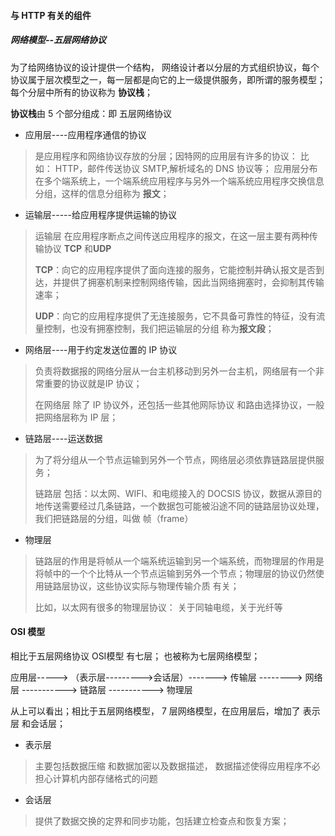 #### 与 HTTP 有关的组件

##### 网络模型--五层网络协议

为了给网络协议的设计提供一个结构， 网络设计者以分层的方式组织协议，每个协议属于层次模型之一，每一层都是向它的上一级提供服务，即所谓的服务模型； 每个分层中所有的协议称为  **协议栈**；

**协议栈**由 5 个部分组成：即 五层网络协议

* 应用层----应用程序通信的协议

> 是应用程序和网络协议存放的分层；因特网的应用层有许多的协议： 比如： HTTP，邮件传送协议 SMTP,解析域名的 DNS 协议等； 应用层分布在多个端系统上，一个端系统应用程序与另外一个端系统应用程序交换信息分组，这样的信息分组称为 **报文**；

* 运输层-----给应用程序提供运输的协议

> 运输层 在应用程序断点之间传送应用程序的报文，在这一层主要有两种传输协议 **TCP** 和**UDP**
>
> **TCP**：向它的应用程序提供了面向连接的服务，它能控制并确认报文是否到达，并提供了拥塞机制来控制网络传输，因此当网络拥塞时，会抑制其传输速率；
>
> **UDP**：向它的应用程序提供了无连接服务，它不具备可靠性的特征，没有流量控制，也没有拥塞控制，我们把运输层的分组 称为**报文段**；

* 网络层----用于约定发送位置的 IP 协议

> 负责将数据报的网络分层从一台主机移动到另外一台主机，网络层有一个非常重要的协议就是IP 协议；
>
> 在网络层 除了 IP 协议外，还包括一些其他网际协议 和路由选择协议，一般把网络层称为 IP 层； 

* 链路层----运送数据

> 为了将分组从一个节点运输到另外一个节点，网络层必须依靠链路层提供服务；
>
> 链路层 包括：以太网、WIFI、和电缆接入的 DOCSIS 协议，数据从源目的地传送需要经过几条链路，一个数据包可能被沿途不同的链路层协议处理，我们把链路层的分组，叫做 帧（frame）
>
> 

* 物理层

> 链路层的作用是将帧从一个端系统运输到另一个端系统，而物理层的作用是将帧中的一个个比特从一个节点运输到另外一个节点；物理层的协议仍然使用链路层协议，这些协议实际与物理传输介质 有关； 
>
> 比如，以太网有很多的物理层协议： 关于同轴电缆，关于光纤等

#### OSI 模型

相比于五层网络协议 OSI模型 有七层； 也被称为七层网络模型； 

应用层----->  （表示层--------->会话层）-------> 传输层 --------> 网络层 -----------> 链路层 ----------->  物理层

从上可以看出；相比于五层网络模型， 7 层网络模型，在应用层后，增加了 表示层 和会话层； 

*  表示层 

> 主要包括数据压缩 和数据加密以及数据描述， 数据描述使得应用程序不必担心计算机内部存储格式的问题

* 会话层

> 提供了数据交换的定界和同步功能，包括建立检查点和恢复方案；

